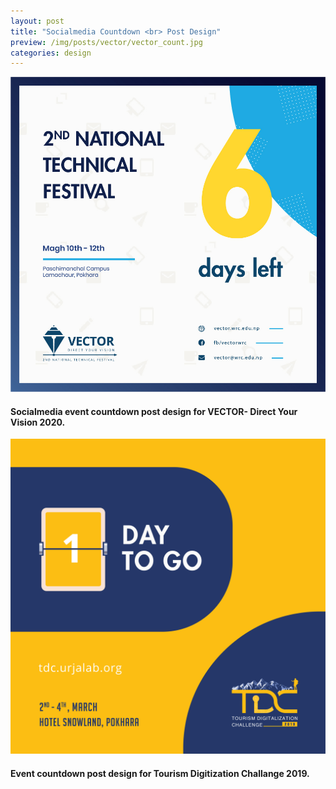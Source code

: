 ```yaml
---
layout: post
title: "Socialmedia Countdown <br> Post Design"
preview: /img/posts/vector/vector_count.jpg
categories: design
---
```


![VECTOR Countdown Post](/img/posts/vector/vector_count.jpg)

#### Socialmedia event countdown post design for VECTOR- Direct Your Vision 2020.

![TDC Countdown Post](/img/posts/tdc/tdc_count.jpg) 

#### Event countdown post design for Tourism Digitization Challange 2019.